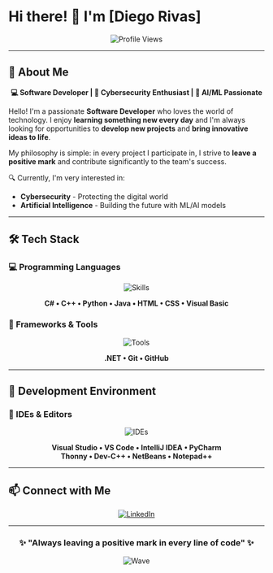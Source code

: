 # Hi there! 👋 I'm [Diego Rivas]

<div align="center">
  
![Profile Views](https://komarev.com/ghpvc/?username=YOUR_USERNAME&color=blueviolet&style=flat-square&label=Profile+Views)

</div>

---

## 🚀 About Me

<div align="center">
  
**💻 Software Developer | 🔐 Cybersecurity Enthusiast | 🤖 AI/ML Passionate**

</div>

Hello! I'm a passionate **Software Developer** who loves the world of technology. I enjoy **learning something new every day** and I'm always looking for opportunities to **develop new projects** and **bring innovative ideas to life**.

My philosophy is simple: in every project I participate in, I strive to **leave a positive mark** and contribute significantly to the team's success.

🔍 Currently, I'm very interested in:
- **Cybersecurity** - Protecting the digital world
- **Artificial Intelligence** - Building the future with ML/AI models

---

## 🛠️ Tech Stack

### 💻 Programming Languages
<div align="center">
  
![Skills](https://skillicons.dev/icons?i=cs,cpp,python,java,html,css&theme=dark)

</div>

<div align="center">
  
**C# • C++ • Python • Java • HTML • CSS • Visual Basic**

</div>

### 🔧 Frameworks & Tools
<div align="center">
  
![Tools](https://skillicons.dev/icons?i=dotnet,git,github&theme=dark)

</div>

<div align="center">
  
**.NET • Git • GitHub**

</div>

---

## 🔨 Development Environment

### 📝 IDEs & Editors
<div align="center">
  
![IDEs](https://skillicons.dev/icons?i=visualstudio,vscode,idea,pycharm&theme=dark)

</div>

<div align="center">
  
**Visual Studio • VS Code • IntelliJ IDEA • PyCharm**
<br>
**Thonny • Dev-C++ • NetBeans • Notepad++**

</div>

---

## 📫 Connect with Me

<div align="center">
  
[![LinkedIn](https://img.shields.io/badge/LinkedIn-0077B5?style=for-the-badge&logo=linkedin&logoColor=white)](https://linkedin.com/in/YOUR_LINKEDIN_USERNAME)

</div>

---

<div align="center">
  
### ✨ "Always leaving a positive mark in every line of code" ✨

![Wave](https://raw.githubusercontent.com/mayhemantt/mayhemantt/Update/svg/Bottom.svg)

</div>

